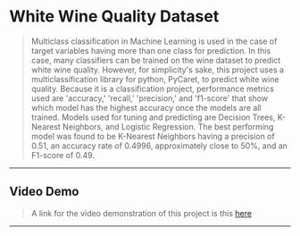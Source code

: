 # White Wine Quality Dataset

> Multiclass classification in Machine Learning is used in the case of target variables having more than one class for prediction. In this case, many classifiers can be trained on the wine dataset to predict white wine quality. However, for simplicity's sake, this project uses a multiclassification library for python, PyCaret, to predict white wine quality. Because it is a classification project, performance metrics used are 'accuracy,' 'recall,' 'precision,' and 'f1-score' that show which model has the highest accuracy once the models are all trained. Models used for tuning and predicting are Decision Trees, K-Nearest Neighbors, and Logistic Regression. The best performing model was found to be K-Nearest Neighbors having a precision of 0.51, an accuracy rate of 0.4996, approximately close to 50%, and an F1-score of 0.49. 
<hr>

## Video Demo

> A link for the video demonstration of this project is this [here](https://youtu.be/kUFAlxbpao8)
<hr>
